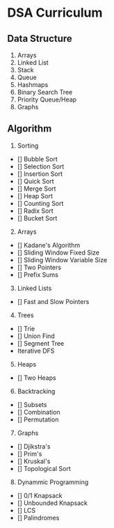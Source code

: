 # DSA Curriculum

## Data Structure

1. Arrays
2. Linked List
3. Stack
4. Queue
5. Hashmaps
6. Binary Search Tree
7. Priority Queue/Heap
8. Graphs

## Algorithm

1. Sorting

- [] Bubble Sort
- [] Selection Sort
- [] Insertion Sort
- [] Quick Sort
- [] Merge Sort
- [] Heap Sort
- [] Counting Sort
- [] Radix Sort
- [] Bucket Sort

2. Arrays

- [] Kadane's Algorithm
- [] Sliding Window Fixed Size
- [] Sliding Window Variable Size
- [] Two Pointers
- [] Prefix Sums

3. Linked Lists

- [] Fast and Slow Pointers

4. Trees

- [] Trie
- [] Union Find
- [] Segment Tree
- Iterative DFS

5. Heaps

- [] Two Heaps

6. Backtracking

- [] Subsets
- [] Combination
- [] Permutation

7. Graphs

- [] Djikstra's
- [] Prim's
- [] Kruskal's
- [] Topological Sort

8. Dynammic Programming

- [] 0/1 Knapsack
- [] Unbounded Knapsack
- [] LCS
- [] Palindromes

